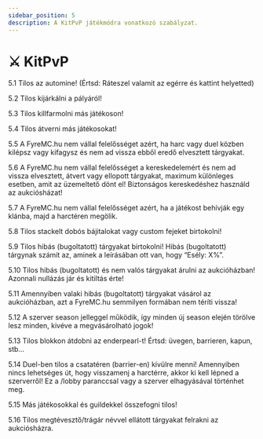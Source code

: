 ```yaml
---
sidebar_position: 5
description: A KitPvP játékmódra vonatkozó szabályzat.
---
```


# ⚔ KitPvP

5.1 Tilos az automine! (Értsd: Ráteszel valamit az egérre és kattint helyetted)

5.2 Tilos kijárkálni a pályáról!

5.3 Tilos killfarmolni más játékoson!

5.4 Tilos átverni más játékosokat!

5.5 A FyreMC.hu nem vállal felelősséget azért, ha harc vagy duel közben kilépsz vagy kifagysz és nem ad vissza ebből eredő elvesztett tárgyakat.

5.6 A FyreMC.hu nem vállal felelősséget a kereskedelemért és nem ad vissza elvesztett, átvert vagy ellopott tárgyakat, maximum különleges esetben, amit az üzemeltető dönt el! Biztonságos kereskedéshez használd az aukciósházat!

5.7 A FyreMC.hu nem vállal felelősséget azért, ha a játékost behívják egy klánba, majd a harctéren megölik.

5.8 Tilos stackelt dobós bájitalokat vagy custom fejeket birtokolni!

5.9 Tilos hibás (bugoltatott) tárgyakat birtokolni! Hibás (bugoltatott) tárgynak számít az, aminek a leírásában ott van, hogy “Esély: X%”.

5.10 Tilos hibás (bugoltatott) és nem valós tárgyakat árulni az aukcióházban! Azonnali nullázás jár és kitiltás érte!

5.11 Amennyiben valaki hibás (bugoltatott) tárgyakat vásárol az aukcióházban, azt a FyreMC.hu semmilyen formában nem téríti vissza!

5.12 A szerver season jelleggel működik, így minden új season elején törölve lesz minden, kivéve a megvásárolható jogok!

5.13 Tilos blokkon átdobni az enderpearl-t! Értsd: üvegen, barrieren, kapun, stb…

5.14 Duel-ben tilos a csatatéren (barrier-en) kívülre menni! Amennyiben nincs lehetséges út, hogy visszamenj a harctérre, akkor ki kell lépned a szerverről! Ez a /lobby paranccsal vagy a szerver elhagyásával történhet meg.

5.15 Más játékosokkal és guildekkel összefogni tilos!

5.16 Tilos megtévesztő/trágár névvel ellátott tárgyakat felrakni az aukciósházra.
